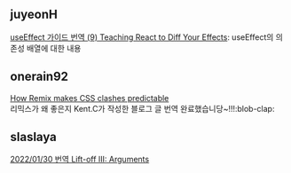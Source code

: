 <h2>juyeonH</h2><a href="https://www.notion.so/study66/A-Complete-Guide-to-useEffect-e4d7d28d98f442ddb3352e643140aea0#f2df95e2eb8e470dabbf8249835cff4c">useEffect 가이드 번역 (9) Teaching React to Diff Your Effects</a>: useEffect의 의존성 배열에 대한 내용<h2>onerain92</h2><a href="https://www.notion.so/study66/How-Remix-makes-CSS-clashes-predictable-f0fa90b38a624321b9fbaf36fa300267">How Remix makes CSS clashes predictable</a><br>리믹스가 왜 좋은지 Kent.C가 작성한 블로그 글 번역 완료했습니당~!!!:blob-clap:<h2>slaslaya</h2><a href="https://www.notion.so/study66/2022-01-16-Lift-off-III-Arguments-1eb0be4becad4b639a48f2af3dc7468a#9e6c871cdc144dc4bcb74021a690c5ed">2022/01/30 번역 Lift-off III: Arguments</a>